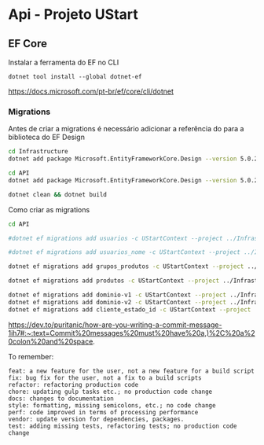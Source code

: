 # Api - Projeto UStart

## EF Core

Instalar a ferramenta do EF no CLI
```
dotnet tool install --global dotnet-ef
```
https://docs.microsoft.com/pt-br/ef/core/cli/dotnet

### Migrations

Antes de criar a migrations é necessário adicionar a referência do para a biblioteca do EF Design
```bash
cd Infrastructure 
dotnet add package Microsoft.EntityFrameworkCore.Design --version 5.0.2

cd API
dotnet add package Microsoft.EntityFrameworkCore.Design --version 5.0.2

dotnet clean && dotnet build
```

Como criar as migrations
```bash
cd API

#dotnet ef migrations add usuarios -c UStartContext --project ../Infrastructure/Infrastructure.csproj

#dotnet ef migrations add usuarios_nome -c UStartContext --project ../Infrastructure/Infrastructure.csproj

dotnet ef migrations add grupos_produtos -c UStartContext --project ../Infrastructure/Infrastructure.csproj

dotnet ef migrations add produtos -c UStartContext --project ../Infrastructure/Infrastructure.csproj

dotnet ef migrations add dominio-v1 -c UStartContext --project ../Infrastructure/Infrastructure.csproj
dotnet ef migrations add dominio-v2 -c UStartContext --project ../Infrastructure/Infrastructure.csproj
dotnet ef migrations add cliente_estado_id -c UStartContext --project ../Infrastructure/Infrastructure.csproj
```



https://dev.to/puritanic/how-are-you-writing-a-commit-message-1ih7#:~:text=Commit%20messages%20must%20have%20a,)%2C%20a%20colon%20and%20space.

To remember:
```
feat: a new feature for the user, not a new feature for a build script
fix: bug fix for the user, not a fix to a build scripts
refactor: refactoring production code
chore: updating gulp tasks etc.; no production code change
docs: changes to documentation
style: formatting, missing semicolons, etc.; no code change
perf: code improved in terms of processing performance
vendor: update version for dependencies, packages.
test: adding missing tests, refactoring tests; no production code change
```